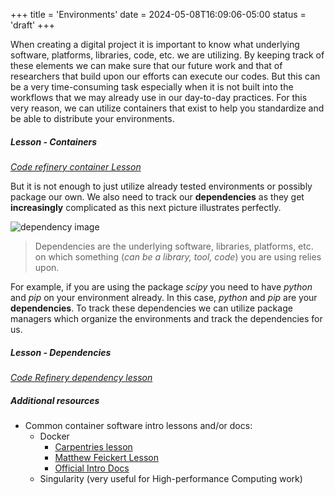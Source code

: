 +++
title = 'Environments'
date = 2024-05-08T16:09:06-05:00
status = 'draft'
+++


When creating a digital project it is important to know what underlying software, platforms, libraries, code, etc. we are utilizing. By keeping track of these elements we can make sure that our future work and that of researchers that build upon our efforts can execute our codes.
But this can be a very time-consuming task especially when it is not built into the workflows that we may already use in our day-to-day practices. For this very reason, we can utilize containers that exist to help you standardize and be able to distribute your environments. 

##### Lesson - Containers
[_Code refinery container Lesson_](https://coderefinery.github.io/reproducible-research/environments/)

But it is not enough to just utilize already tested environments or possibly package our own. We also need to track our __dependencies__ as they get __increasingly__ complicated as this next picture illustrates perfectly. 

![dependency image](https://coderefinery.github.io/reproducible-research/_images/python_environment.png)

> Dependencies are the underlying software, libraries, platforms, etc. on which something (*can be a library, tool, code*) you are using relies upon.

For example, if you are using the package _scipy_ you need to have _python_ and _pip_ on your environment already. In this case, _python_ and _pip_ are your __dependencies__. To track these dependencies we can utilize package managers which organize the environments and track the dependencies for us. 

##### Lesson - Dependencies
[_Code Refinery dependency lesson_](https://coderefinery.github.io/reproducible-research/dependencies/)


##### Additional resources
- Common container software intro lessons and/or docs:
  - Docker
      -  [Carpentries lesson](https://carpentries-incubator.github.io/docker-introduction/)
      -  [Matthew Feickert Lesson](https://matthewfeickert.github.io/intro-to-docker/)
      -  [Official Intro Docs](https://docs.docker.com/get-started/)
  - Singularity (very useful for High-performance Computing work)


